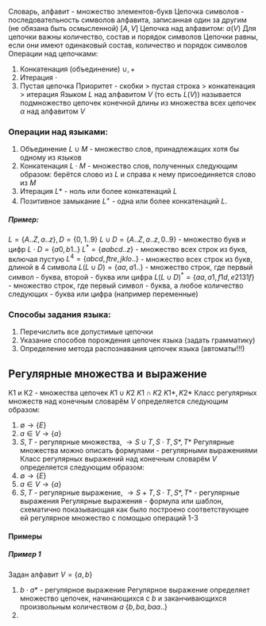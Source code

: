Словарь, алфавит - множество элементов-букв
Цепочка символов - последовательность символов алфавита, записанная один за другим (не обязана быть осмысленной) \[$A, V$\]
Цепочка над алфавитом: $a(V)$
Для цепочки важны количество, состав и порядок символов
Цепочки равны, если они имеют одинаковый состав, количество и порядок символов
Операции над цепочками:
1. Конкатенация (объединение) $\cup{},+$
2. Итерация $\cdot{}$ 
3. Пустая цепочка
Приоритет - скобки > пустая строка > конкатенация > итерация
Языком $L$ над алфавитом $V$ (то есть $L(V)$) называется подмножество цепочек конечной длины из множества всех цепочек $\alpha$ над алфавитом $V$
### Операции над языками:
1. Объединение $L\cup{M}$ - множество слов, принадлежащих хотя бы одному из языков
2. Конкатенация $L\cdot{M}$ - множество слов, полученных следующим образом: берётся слово из $L$ и справа к нему присоединяется слово из $M$
3. Итерация $L*$ - ноль или более конкатенаций $L$
4. Позитивное замыкание $L^{+}$ - одна или более конкатенаций $L$. 
##### Пример:
$L=\{A..Z,a..z\},D=\{0,1..9\}$
$L\cup{D}=\{A..Z,a..z,0..9\}$ - множество букв и цифр
$L\cdot{D}=\{a0,b1..\}$
$L^{*}=\{\emptyset{}abcd..z\}$ - множество всех строк из букв, включая пустую
$L^{4}=\{abcd,ftre,jklo..\}$ - множество всех строк из букв, длиной в 4 символа
$L(L\cup{D})=\{aa,a1..\}$ - множество строк, где первый символ - буква, второй - буква или цифра
$L(L\cup{D})^{*}=\{aa,a1,f1d,e2131f\}$ - множество строк, где первый символ - буква, а любое количество следующих - буква или цифра (например переменные)

### Способы задания языка:
1. Перечислить все допустимые цепочки
2. Указание способов порождения цепочек языка (задать грамматику)
3. Определение метода распознавания цепочек языка (автоматы!!!)

## Регулярные множества и выражение
К1 и К2 - множества цепочек
$K1 \cup{} K2$
$K1 \cap{} K2$
$K1*, K2*$
Класс регулярных множеств над конечным словарём $V$ определяется следующим образом: 
1. $\emptyset{}\rightarrow{\{E\}}$ 
2. $a\in{V}\rightarrow{\{a\}}$ 
3. $S,T$ - регулярные множества, $\rightarrow{S\cup{T},S\cdot{T},S*,T*}$
Регулярные множества можно описать формулами - регулярными выражениями
Класс регулярных выражений над конечным словарём $V$ определяется следующим образом:
1. $\emptyset{}\rightarrow{\{E\}}$ 
2. $a\in{V}\rightarrow{\{a\}}$ 
3. $S,T$ - регулярные выражение, $\rightarrow{S+{T},S\cdot{T},S*,T*}$ - регулярные выражения
Регулярные выражения - формула или шаблон, схематично показывающая как было построено соответствующее ей регулярное множество с помощью операций 1-3
#### Примеры
##### Пример 1
Задан алфавит $V=\{a,b\}$
1) $b\cdot{}a*$ - регулярное выражение
Регулярное выражение определяет множество цепочек, начинающихся с $b$ и заканчивающихся произвольным количеством $a$
$\{b,ba,baa..\}$
2) 